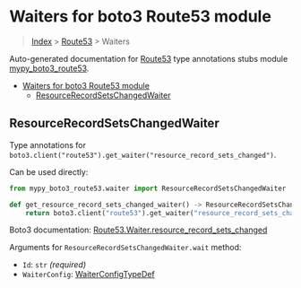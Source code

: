 # Waiters for boto3 Route53 module

> [Index](..) > [Route53](.) > Waiters

Auto-generated documentation for
[Route53](https://boto3.amazonaws.com/v1/documentation/api/1.17.74/reference/services/route53.html#Route53)
type annotations stubs module
[mypy_boto3_route53](https://pypi.org/project/mypy-boto3-route53/).

- [Waiters for boto3 Route53 module](#waiters-for-boto3-route53-module)
  - [ResourceRecordSetsChangedWaiter](#resourcerecordsetschangedwaiter)

## ResourceRecordSetsChangedWaiter

Type annotations for
`boto3.client("route53").get_waiter("resource_record_sets_changed")`.

Can be used directly:

```python
from mypy_boto3_route53.waiter import ResourceRecordSetsChangedWaiter

def get_resource_record_sets_changed_waiter() -> ResourceRecordSetsChangedWaiter:
    return boto3.client("route53").get_waiter("resource_record_sets_changed")
```

Boto3 documentation:
[Route53.Waiter.resource_record_sets_changed](https://boto3.amazonaws.com/v1/documentation/api/1.17.74/reference/services/route53.html#Route53.Waiter.resource_record_sets_changed)

Arguments for `ResourceRecordSetsChangedWaiter.wait` method:

- `Id`: `str` *(required)*
- `WaiterConfig`: [WaiterConfigTypeDef](./type_defs.md#waiterconfigtypedef)
